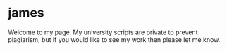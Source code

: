 # james

Welcome to my page.
My university scripts are private to prevent plagiarism, but if you would like to see my work then please let me know.
